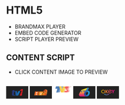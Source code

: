 # HTML5

* BRANDMAX PLAYER
* EMBED CODE GENERATOR
* SCRIPT PLAYER PREVIEW

## CONTENT SCRIPT

* CLICK CONTENT IMAGE TO PREVIEW

[<img src="https://github.com/MIFNtechnology/siaranMy/raw/main/logo/Tv1.png" alt="Tv1" width="60" />](https://mifntechnology.github.io/HTML5/content/Tv1_live_stream/script.html)
[<img src="https://github.com/MIFNtechnology/siaranMy/raw/main/logo/Tv2.png" alt="Tv2" width="60" />](https://mifntechnology.github.io/HTML5/content/Tv2_live_stream/script.html)
[<img src="https://github.com/MIFNtechnology/siaranMy/raw/main/logo/Tv3.png" alt="Tv3" width="50" />](https://mifntechnology.github.io/HTML5/content/Tv3_live_stream/script.html)
[<img src="https://github.com/MIFNtechnology/siaranMy/raw/main/logo/Tv6.png" alt="Tv6" width="60" />](https://mifntechnology.github.io/HTML5/content/Tv6_live_stream/script.html)
[<img src="https://github.com/MIFNtechnology/siaranMy/raw/main/logo/OkeyTv.png" alt="OkeyTv" width="60" />](https://mifntechnology.github.io/HTML5/content/OkeyTv_live_stream/script.html)
